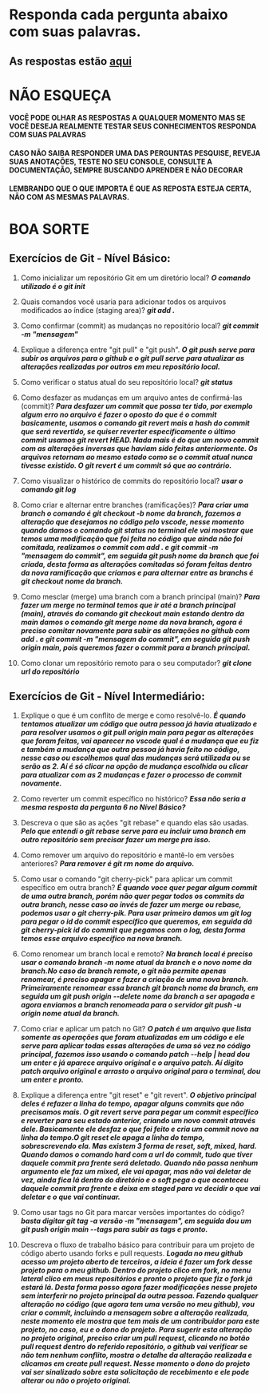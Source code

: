 # Responda cada pergunta abaixo com suas palavras.
## As respostas estão [aqui](https://github.com/heathcliff-akihiko/perguntas-git/blob/main/respostas.md)

# **NÃO ESQUEÇA**
#### VOCÊ PODE OLHAR AS RESPOSTAS A QUALQUER MOMENTO MAS SE VOCÊ DESEJA REALMENTE TESTAR SEUS CONHECIMENTOS RESPONDA COM SUAS PALAVRAS
#### CASO NÃO SAIBA RESPONDER UMA DAS PERGUNTAS PESQUISE, REVEJA SUAS ANOTAÇÕES, TESTE NO SEU CONSOLE, CONSULTE A DOCUMENTAÇÃO, SEMPRE BUSCANDO APRENDER E NÃO DECORAR
#### LEMBRANDO QUE O QUE IMPORTA É QUE AS REPOSTA ESTEJA CERTA, NÃO COM AS MESMAS PALAVRAS.

# BOA SORTE

## Exercícios de Git - Nível Básico:

 1. Como inicializar um repositório Git em um diretório local?
   ***O comando utilizado é o git init***

 2. Quais comandos você usaria para adicionar todos os arquivos
    modificados ao índice (staging area)?
    ***git add .***

 3. Como confirmar (commit) as mudanças no repositório local?
   ***git commit -m "mensagem"***

 4. Explique a diferença entre "git pull" e "git push".
   ***O git push serve para subir os arquivos para o github e o git pull serve para atualizar as alterações realizadas por outros em meu repositório local.***

 5. Como verificar o status atual do seu repositório local?
   ***git status***

 6. Como desfazer as mudanças em um arquivo antes de confirmá-las
    (commit)?
    ***Para desfazer um commit que possa ter tido, por exemplo algum erro no arquivo é fazer o oposto do que é o commit basicamente, usamos o comando git revert mais a hash do commit que será revertido, se quiser reverter especificamente o último commit usamos git revert HEAD. Nada mais é do que um novo commit com as alterações inversas que haviam sido feitas anteriormente. Os arquivos retornam ao mesmo estado como se o commit atual nunca tivesse existido. O git revert é um commit só que ao contrário.***

 7. Como visualizar o histórico de commits do repositório local?
   ***usar o comando git log***

 8. Como criar e alternar entre branches (ramificações)?
   ***Para criar uma branch o comando é git checkout -b nome da branch, fazemos a alteração que desejamos no código pelo vscode, nesse momento quando damos o comando git status no terminal ele vai mostrar que temos uma modificação que foi feita no código que ainda não foi comitada, realizamos o commit com add . e git commit -m "mensagem do commit", em seguida git push nome da branch que foi criada, desta forma as alterações comitadas só foram feitas dentro da nova ramificação que criamos e para alternar entre as branchs é git checkout nome da branch.***

 9. Como mesclar (merge) uma branch com a branch principal (main)?
   ***Para fazer um merge no terminal temos que ir até a branch principal (main), através do comando git checkout main estando dentro da main damos o comando git merge nome da nova branch, agora é preciso comitar novamente para subir as alterações no github com add . e git commit -m "mensagem do commit", em seguida git push origin main, pois queremos fazer o commit para a branch principal.***

 10. Como clonar um repositório remoto para o seu computador?
    ***git clone url do repositório***

## Exercícios de Git - Nível Intermediário:

 1. Explique o que é um conflito de merge e como resolvê-lo.
  ***É quando tentamos atualizar um código que outra pessoa já havia atualizado e para resolver usamos o git pull origin main para pegar as alterações que foram feitas, vai aparecer no vscode qual é a mudança que eu fiz e também a mudança que outra pessoa já havia feito no código, nesse caso ou escolhemos qual das mudanças será utilizada ou se serão as 2. Aí é só clicar na opção de mudança escolhida ou clicar para atualizar com as 2 mudanças e fazer o processo de commit novamente.***

 2. Como reverter um commit específico no histórico?
  ***Essa não seria a mesma resposta da pergunta 6 no Nível Básico?***

 3. Descreva o que são as ações "git rebase" e quando elas são usadas.
  ***Pelo que entendi o git rebase serve para eu incluir uma branch em outro repositório sem precisar fazer um merge pra isso.***

 4. Como remover um arquivo do repositório e mantê-lo em versões
    anteriores?
    ***Para remover é git rm nome do arquivo.***

 5. Como usar o comando "git cherry-pick" para aplicar um commit
    específico em outra branch?
  ***É quando voce quer pegar algum commit de uma outra branch, porém não quer pegar todos os commits da outra branch, nesse caso ao invés de fazer um merge ou rebase, podemos usar o git cherry-pik. Para usar primeiro damos um git log para pegar o id do commit específico que queremos, em seguida dá git cherry-pick id do commit que pegamos com o log, desta forma temos esse arquivo específico na nova branch.***

 6. Como renomear um branch local e remoto?
  ***Na branch local é preciso usar o comando branch -m nome atual da branch e o novo nome da branch.No caso da branch remote, o git não permite apenas renomear, é preciso apagar e fazer a criação de uma nova branch. Primeiramente renomear essa branch git branch nome da branch, em seguida um git push origin --delete nome da branch a ser apagada e agora enviamos a branch renomeada para o servidor git push -u origin nome atual da branch.***

 7. Como criar e aplicar um patch no Git?
  ***O patch é um arquivo que lista somente as operações que foram atualizadas em um código e ele serve para aplicar todas essas alterações de uma só vez no código principal, fazemos isso usando o comando patch --help | head dou um enter e já aparece arquivo original e o arquivo patch. Aí digito patch arquivo original e arrasto o arquivo original para o terminal, dou um enter e pronto.***
  

 8. Explique a diferença entre "git reset" e "git revert".
  ***O objetivo principal deles é refazer a linha do tempo, apagar alguns commits que não precisamos mais. O git revert serve para pegar um commit específico e reverter para seu estado anterior, criando um novo commit através dele. Basicamente ele desfaz o que foi feito e cria um commit novo na linha do tempo.O git reset ele apaga a linha do tempo, sobrescrevendo ela. Mas existem 3 forma de reset, soft, mixed, hard. Quando damos o comando hard com a url do commit, tudo que tiver daquele commit pra frente será deletado. Quando não passa nenhum argumento ele faz um mixed, ele vai apagar, mas não vai deletar de vez, ainda fica lá dentro do diretório e o soft pega o que aconteceu daquele commit pra frente e deixa em staged para vc decidir o que vai deletar e o que vai continuar.***

 9. Como usar tags no Git para marcar versões importantes do código?
  ***basta digitar git tag -a versão -m "mensagem", em seguida dou um git push origin main --tags para subir as tags e pronto.***

 10. Descreva o fluxo de trabalho básico para contribuir para um projeto
     de código aberto usando forks e pull requests.
     ***Logada no meu github acesso um projeto aberto de terceiros, a ideia é fazer um fork desse projeto para o meu github. Dentro do projeto clico em fork, no menu lateral clico em meus repositórios e pronto o projeto que fiz o fork já estará lá. Desta forma posso agora fazer modificações nesse projeto sem interferir no projeto principal da outra pessoa. Fazendo qualquer alteração no código (que agora tem uma versão no meu github), vou criar o commit, incluindo a mensagem sobre a alteração realizada, neste momento ele mostra que tem mais de um contribuidor para este projeto, no caso, eu e o dono do projeto. Para sugerir esta alteração no projeto original, preciso criar um pull request, clicando no botão pull request dentro do referido repositório, o github vai verificar se não tem nenhum conflito, mostra o detalhe da alteração realizada e clicamos em create pull request. Nesse momento o dono do projeto vai ser sinalizado sobre esta solicitação de recebimento e ele pode alterar ou não o projeto original.***
